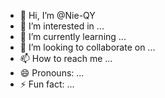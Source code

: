 - 👋 Hi, I’m @Nie-QY
- 👀 I’m interested in ...
- 🌱 I’m currently learning ...
- 💞️ I’m looking to collaborate on ...
- 📫 How to reach me ...
- 😄 Pronouns: ...
- ⚡ Fun fact: ...

<!---
Nie-QY/Nie-QY is a ✨ special ✨ repository because its `README.md` (this file) appears on your GitHub profile.
You can click the Preview link to take a look at your changes.
--->
